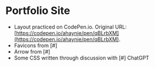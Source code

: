 # Portfolio Site

- Layout practiced on CodePen.io. Original URL: [https://codepen.io/ahaynie/pen/qBLrbXM](https://codepen.io/ahaynie/pen/qBLrbXM).
- Favicons from [#]
- Arrow from [#]
- Some CSS written through discussion with [#] ChatGPT
